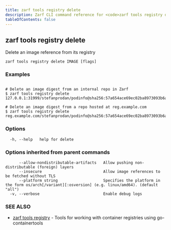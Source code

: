 ```yaml
---
title: zarf tools registry delete
description: Zarf CLI command reference for <code>zarf tools registry delete</code>.
tableOfContents: false
---
```


## zarf tools registry delete

Delete an image reference from its registry

```
zarf tools registry delete IMAGE [flags]
```

### Examples

```

# Delete an image digest from an internal repo in Zarf
$ zarf tools registry delete 127.0.0.1:31999/stefanprodan/podinfo@sha256:57a654ace69ec02ba8973093b6a786faa15640575fbf0dbb603db55aca2ccec8

# Delete an image digest from a repo hosted at reg.example.com
$ zarf tools registry delete reg.example.com/stefanprodan/podinfo@sha256:57a654ace69ec02ba8973093b6a786faa15640575fbf0dbb603db55aca2ccec8

```

### Options

```
  -h, --help   help for delete
```

### Options inherited from parent commands

```
      --allow-nondistributable-artifacts   Allow pushing non-distributable (foreign) layers
      --insecure                           Allow image references to be fetched without TLS
      --platform string                    Specifies the platform in the form os/arch[/variant][:osversion] (e.g. linux/amd64). (default "all")
  -v, --verbose                            Enable debug logs
```

### SEE ALSO

* [zarf tools registry](/commands/zarf_tools_registry/)	 - Tools for working with container registries using go-containertools

